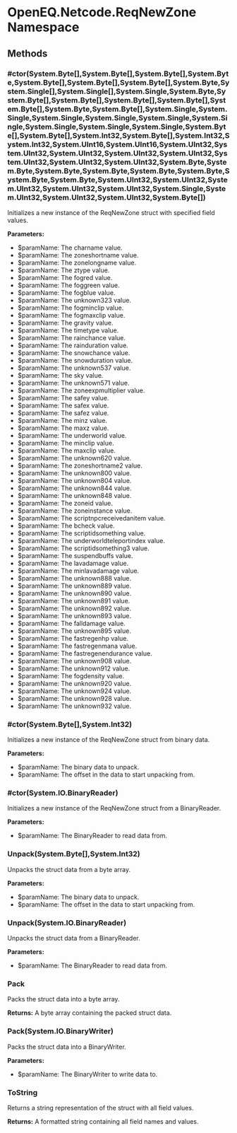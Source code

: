 ﻿# OpenEQ.Netcode.ReqNewZone Namespace

## Methods

### #ctor(System.Byte[],System.Byte[],System.Byte[],System.Byte,System.Byte[],System.Byte[],System.Byte[],System.Byte,System.Single[],System.Single[],System.Single,System.Byte,System.Byte[],System.Byte[],System.Byte[],System.Byte[],System.Byte[],System.Byte,System.Byte[],System.Single,System.Single,System.Single,System.Single,System.Single,System.Single,System.Single,System.Single,System.Single,System.Byte[],System.Byte[],System.Int32,System.Byte[],System.Int32,System.Int32,System.UInt16,System.UInt16,System.UInt32,System.UInt32,System.UInt32,System.UInt32,System.UInt32,System.UInt32,System.UInt32,System.UInt32,System.Byte,System.Byte,System.Byte,System.Byte,System.Byte,System.Byte,System.Byte,System.Byte,System.UInt32,System.UInt32,System.UInt32,System.UInt32,System.UInt32,System.Single,System.UInt32,System.UInt32,System.UInt32,System.Byte[])

Initializes a new instance of the ReqNewZone struct with specified field values.

**Parameters:**

- $paramName: The charname value.
- $paramName: The zoneshortname value.
- $paramName: The zonelongname value.
- $paramName: The ztype value.
- $paramName: The fogred value.
- $paramName: The foggreen value.
- $paramName: The fogblue value.
- $paramName: The unknown323 value.
- $paramName: The fogminclip value.
- $paramName: The fogmaxclip value.
- $paramName: The gravity value.
- $paramName: The timetype value.
- $paramName: The rainchance value.
- $paramName: The rainduration value.
- $paramName: The snowchance value.
- $paramName: The snowduration value.
- $paramName: The unknown537 value.
- $paramName: The sky value.
- $paramName: The unknown571 value.
- $paramName: The zoneexpmultiplier value.
- $paramName: The safey value.
- $paramName: The safex value.
- $paramName: The safez value.
- $paramName: The minz value.
- $paramName: The maxz value.
- $paramName: The underworld value.
- $paramName: The minclip value.
- $paramName: The maxclip value.
- $paramName: The unknown620 value.
- $paramName: The zoneshortname2 value.
- $paramName: The unknown800 value.
- $paramName: The unknown804 value.
- $paramName: The unknown844 value.
- $paramName: The unknown848 value.
- $paramName: The zoneid value.
- $paramName: The zoneinstance value.
- $paramName: The scriptnpcreceivedanitem value.
- $paramName: The bcheck value.
- $paramName: The scriptidsomething value.
- $paramName: The underworldteleportindex value.
- $paramName: The scriptidsomething3 value.
- $paramName: The suspendbuffs value.
- $paramName: The lavadamage value.
- $paramName: The minlavadamage value.
- $paramName: The unknown888 value.
- $paramName: The unknown889 value.
- $paramName: The unknown890 value.
- $paramName: The unknown891 value.
- $paramName: The unknown892 value.
- $paramName: The unknown893 value.
- $paramName: The falldamage value.
- $paramName: The unknown895 value.
- $paramName: The fastregenhp value.
- $paramName: The fastregenmana value.
- $paramName: The fastregenendurance value.
- $paramName: The unknown908 value.
- $paramName: The unknown912 value.
- $paramName: The fogdensity value.
- $paramName: The unknown920 value.
- $paramName: The unknown924 value.
- $paramName: The unknown928 value.
- $paramName: The unknown932 value.

### #ctor(System.Byte[],System.Int32)

Initializes a new instance of the ReqNewZone struct from binary data.

**Parameters:**

- $paramName: The binary data to unpack.
- $paramName: The offset in the data to start unpacking from.

### #ctor(System.IO.BinaryReader)

Initializes a new instance of the ReqNewZone struct from a BinaryReader.

**Parameters:**

- $paramName: The BinaryReader to read data from.

### Unpack(System.Byte[],System.Int32)

Unpacks the struct data from a byte array.

**Parameters:**

- $paramName: The binary data to unpack.
- $paramName: The offset in the data to start unpacking from.

### Unpack(System.IO.BinaryReader)

Unpacks the struct data from a BinaryReader.

**Parameters:**

- $paramName: The BinaryReader to read data from.

### Pack

Packs the struct data into a byte array.

**Returns:** A byte array containing the packed struct data.

### Pack(System.IO.BinaryWriter)

Packs the struct data into a BinaryWriter.

**Parameters:**

- $paramName: The BinaryWriter to write data to.

### ToString

Returns a string representation of the struct with all field values.

**Returns:** A formatted string containing all field names and values.


